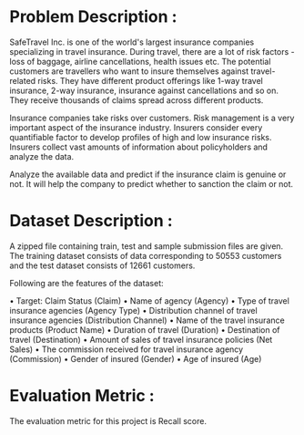 # Problem Description :

SafeTravel Inc. is one of the world's largest insurance companies specializing in travel insurance. During travel, there are a lot of risk factors - loss of baggage, airline cancellations, health issues etc. The potential customers are travellers who want to insure themselves against travel-related risks. They have different product offerings like 1-way travel insurance, 2-way insurance, insurance against cancellations and so on. They receive thousands of claims spread across different products.

Insurance companies take risks over customers. Risk management is a very important aspect of the insurance industry. Insurers consider every quantifiable factor to develop profiles of high and low insurance risks. Insurers collect vast amounts of information about policyholders and analyze the data.

Analyze the available data and predict if the insurance claim is genuine or not. It will help the company to predict whether to sanction the claim or not.

# Dataset Description :

A zipped file containing train, test and sample submission files are given. The training dataset consists of data corresponding to 50553 customers and the test dataset consists of 12661 customers. 

Following are the features of the dataset:

•	Target: Claim Status (Claim)
•	Name of agency (Agency)
•	Type of travel insurance agencies (Agency Type)
•	Distribution channel of travel insurance agencies (Distribution Channel)
•	Name of the travel insurance products (Product Name)
•	Duration of travel (Duration)
•	Destination of travel (Destination)
•	Amount of sales of travel insurance policies (Net Sales)
•	The commission received for travel insurance agency (Commission)
•	Gender of insured (Gender)
•	Age of insured (Age)

# Evaluation Metric :

The evaluation metric for this project is Recall score.
